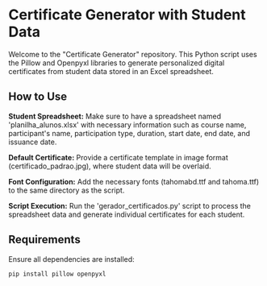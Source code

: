 # Certificate Generator with Student Data

Welcome to the "Certificate Generator" repository. This Python script uses the Pillow and Openpyxl libraries to generate personalized digital certificates from student data stored in an Excel spreadsheet.

## How to Use

**Student Spreadsheet:** Make sure to have a spreadsheet named 'planilha_alunos.xlsx' with necessary information such as course name, participant's name, participation type, duration, start date, end date, and issuance date.

**Default Certificate:** Provide a certificate template in image format (certificado_padrao.jpg), where student data will be overlaid.

**Font Configuration:** Add the necessary fonts (tahomabd.ttf and tahoma.ttf) to the same directory as the script.

**Script Execution:** Run the 'gerador_certificados.py' script to process the spreadsheet data and generate individual certificates for each student.

## Requirements

Ensure all dependencies are installed:

```bash
pip install pillow openpyxl
